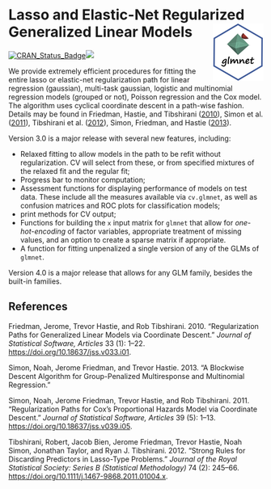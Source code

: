 
<!-- README.md is generated from the source: README.Rmd -->

# Lasso and Elastic-Net Regularized Generalized Linear Models <img src="man/figures/logo.png" width="100" align="right" />

<!-- [![Travis-CI Build -->

<!-- Status](https://travis-ci.org/trevorhastie/glmnet.svg?branch=master)](https://travis-ci.org/trevorhastie/glmnet) -->

<!-- [![Coverage -->

<!-- Status](https://img.shields.io/codecov/c/github/trevorhastie/glmnet/master.svg)](https://codecov.io/github/trevorhastie/glmnet?branch=master) -->

[![CRAN\_Status\_Badge](https://www.r-pkg.org/badges/version/glmnet)](https://cran.r-project.org/package=glmnet)[![](https://cranlogs.r-pkg.org/badges/glmnet)](https://CRAN.R-project.org/package=glmnet)

We provide extremely efficient procedures for fitting the entire lasso
or elastic-net regularization path for linear regression (gaussian),
multi-task gaussian, logistic and multinomial regression models (grouped
or not), Poisson regression and the Cox model. The algorithm uses
cyclical coordinate descent in a path-wise fashion. Details may be found
in Friedman, Hastie, and Tibshirani ([2010](#ref-glmnet)), Simon et al.
([2011](#ref-coxnet)), Tibshirani et al. ([2012](#ref-strongrules)),
Simon, Friedman, and Hastie ([2013](#ref-block)).

Version 3.0 is a major release with several new features, including:

  - Relaxed fitting to allow models in the path to be refit without
    regularization. CV will select from these, or from specified
    mixtures of the relaxed fit and the regular fit;
  - Progress bar to monitor computation;
  - Assessment functions for displaying performance of models on test
    data. These include all the measures available via `cv.glmnet`, as
    well as confusion matrices and ROC plots for classification models;
  - print methods for CV output;
  - Functions for building the `x` input matrix for `glmnet` that allow
    for *one-hot-encoding* of factor variables, appropriate treatment of
    missing values, and an option to create a sparse matrix if
    appropriate.
  - A function for fitting unpenalized a single version of any of the
    GLMs of `glmnet`.

Version 4.0 is a major release that allows for any GLM family, besides
the built-in families.

## References

<div id="refs" class="references">

<div id="ref-glmnet">

Friedman, Jerome, Trevor Hastie, and Rob Tibshirani. 2010.
“Regularization Paths for Generalized Linear Models via Coordinate
Descent.” *Journal of Statistical Software, Articles* 33 (1): 1–22.
<https://doi.org/10.18637/jss.v033.i01>.

</div>

<div id="ref-block">

Simon, Noah, Jerome Friedman, and Trevor Hastie. 2013. “A Blockwise
Descent Algorithm for Group-Penalized Multiresponse and Multinomial
Regression.”

</div>

<div id="ref-coxnet">

Simon, Noah, Jerome Friedman, Trevor Hastie, and Rob Tibshirani. 2011.
“Regularization Paths for Cox’s Proportional Hazards Model via
Coordinate Descent.” *Journal of Statistical Software, Articles* 39 (5):
1–13. <https://doi.org/10.18637/jss.v039.i05>.

</div>

<div id="ref-strongrules">

Tibshirani, Robert, Jacob Bien, Jerome Friedman, Trevor Hastie, Noah
Simon, Jonathan Taylor, and Ryan J. Tibshirani. 2012. “Strong Rules for
Discarding Predictors in Lasso-Type Problems.” *Journal of the Royal
Statistical Society: Series B (Statistical Methodology)* 74 (2): 245–66.
<https://doi.org/10.1111/j.1467-9868.2011.01004.x>.

</div>

</div>
